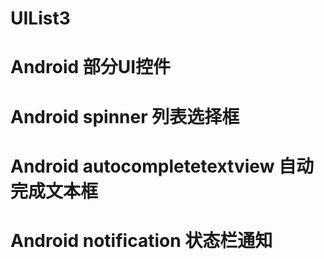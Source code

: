 # UIList3

# Android 部分UI控件

# Android spinner 列表选择框
# Android autocompletetextview 自动完成文本框
# Android notification 状态栏通知
